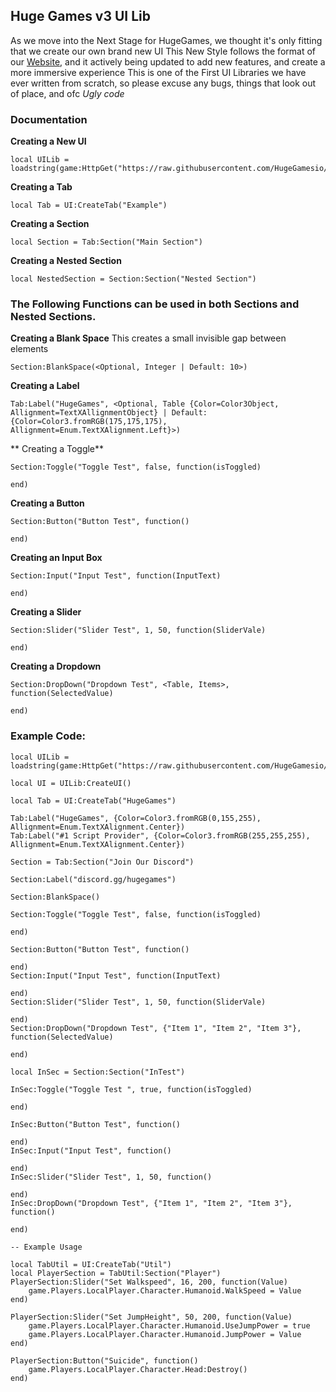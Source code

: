 ## Huge Games v3 UI Lib

As we move into the Next Stage for HugeGames, we thought it's only fitting that we create our own brand new UI
This New Style follows the format of our [Website](https://v3.hugegames.io), and it actively being updated to add new features, and create a more immersive experience
This is one of the First UI Libraries we have ever written from scratch, so please excuse any bugs, things that look out of place, and ofc *Ugly code*

### Documentation

**Creating a New UI**

    local UILib = loadstring(game:HttpGet("https://raw.githubusercontent.com/HugeGamesio/HugeGamesv3/main/Lib.lua"))

**Creating a Tab**

    local Tab = UI:CreateTab("Example")
   
  **Creating a Section**
  

    local Section = Tab:Section("Main Section")

**Creating a Nested Section**

    local NestedSection = Section:Section("Nested Section")

### The Following Functions can be used in both Sections and Nested Sections.

**Creating a Blank Space**
This creates a small invisible gap between elements

    Section:BlankSpace(<Optional, Integer | Default: 10>)

**Creating a Label**

    Tab:Label("HugeGames", <Optional, Table {Color=Color3Object, Allignment=TextXAllignmentObject} | Default: {Color=Color3.fromRGB(175,175,175), Allignment=Enum.TextXAlignment.Left}>)

** Creating a Toggle**

    Section:Toggle("Toggle Test", false, function(isToggled)
    
    end)

**Creating a Button**

    Section:Button("Button Test", function()
    	
    end)

**Creating an Input Box**

    Section:Input("Input Test", function(InputText)
    	
    end)
   
**Creating a Slider**

    Section:Slider("Slider Test", 1, 50, function(SliderVale)
    	
    end)

**Creating a Dropdown**

    Section:DropDown("Dropdown Test", <Table, Items>, function(SelectedValue)
    	
    end)


### Example Code:

    local UILib = loadstring(game:HttpGet("https://raw.githubusercontent.com/HugeGamesio/HugeGamesv3/main/Lib.lua"))
    
    local UI = UILib:CreateUI()
    
    local Tab = UI:CreateTab("HugeGames")
    
    Tab:Label("HugeGames", {Color=Color3.fromRGB(0,155,255), Allignment=Enum.TextXAlignment.Center})
    Tab:Label("#1 Script Provider", {Color=Color3.fromRGB(255,255,255), Allignment=Enum.TextXAlignment.Center})
    
    Section = Tab:Section("Join Our Discord")
    
    Section:Label("discord.gg/hugegames")
    
    Section:BlankSpace()
    
    Section:Toggle("Toggle Test", false, function(isToggled)
    
    end)
    
    Section:Button("Button Test", function()
    	
    end)
    Section:Input("Input Test", function(InputText)
    	
    end)
    Section:Slider("Slider Test", 1, 50, function(SliderVale)
    	
    end)
    Section:DropDown("Dropdown Test", {"Item 1", "Item 2", "Item 3"}, function(SelectedValue)
    	
    end)
    
    local InSec = Section:Section("InTest")
    
    InSec:Toggle("Toggle Test ", true, function(isToggled)
    	
    end)
    
    InSec:Button("Button Test", function()
    
    end)
    InSec:Input("Input Test", function()
    
    end)
    InSec:Slider("Slider Test", 1, 50, function()
    
    end)
    InSec:DropDown("Dropdown Test", {"Item 1", "Item 2", "Item 3"}, function()
    
    end)
    
    -- Example Usage
    
    local TabUtil = UI:CreateTab("Util")
    local PlayerSection = TabUtil:Section("Player")
    PlayerSection:Slider("Set Walkspeed", 16, 200, function(Value)
    	game.Players.LocalPlayer.Character.Humanoid.WalkSpeed = Value
    end)
    
    PlayerSection:Slider("Set JumpHeight", 50, 200, function(Value)
    	game.Players.LocalPlayer.Character.Humanoid.UseJumpPower = true
    	game.Players.LocalPlayer.Character.Humanoid.JumpPower = Value
    end)
    
    PlayerSection:Button("Suicide", function()
    	game.Players.LocalPlayer.Character.Head:Destroy()
    end)
